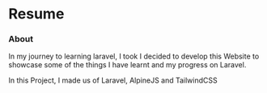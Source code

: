 # Resume

<h3>About</h3>
In my journey to learning laravel, I took I decided to develop this Website to showcase some of the things I have learnt and my progress on Laravel.
<p>
In this Project, I made us of Laravel, AlpineJS and TailwindCSS
</p>
